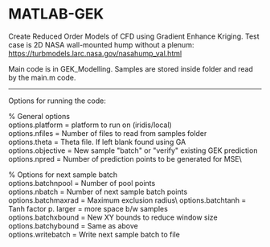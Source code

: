 # MATLAB-GEK
Create Reduced Order Models of CFD using Gradient Enhance Kriging.
Test case is 2D NASA wall-mounted hump without a plenum: https://turbmodels.larc.nasa.gov/nasahump_val.html

Main code is in GEK_Modelling. Samples are stored inside folder and read by the main.m code.

-----------------------------------------------------------------------------------------------------------
Options for running the code:

% General options\
options.platform    = platform to run on (iridis/local)\
options.nfiles      = Number of files to read from samples folder\
options.theta       = Theta file. If left blank found using GA\
options.objective   = New sample "batch" or "verify" existing GEK prediction\
options.npred       = Number of prediction points to be generated for MSE\

% Options for next sample batch\
options.batchnpool  = Number of pool points\
options.nbatch      = Number of next sample batch points\
options.batchmaxrad = Maximum exclusion radius\ 
options.batchtanh   = Tanh factor p. larger = more space b/w samples\
options.batchxbound = New XY bounds to reduce window size\
options.batchybound = Same as above\
options.writebatch  = Write next sample batch to file
